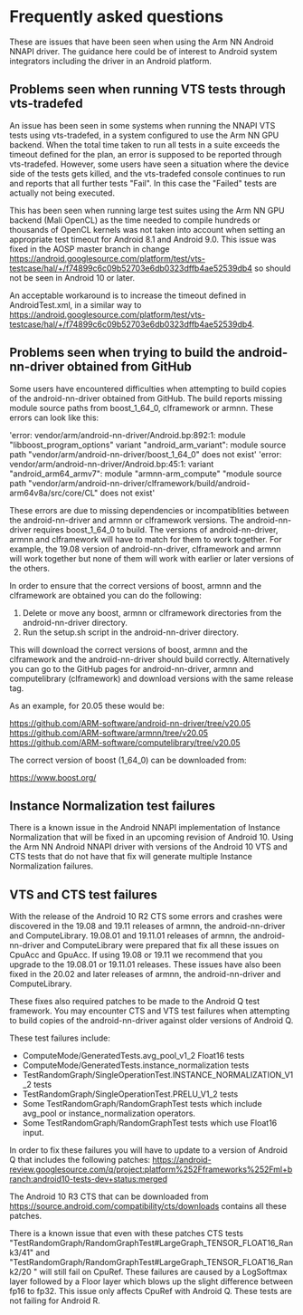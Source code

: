 Frequently asked questions
==========================

These are issues that have been seen when using the Arm NN Android NNAPI driver. The guidance here could be of interest to Android system integrators including the driver in an Android platform.

Problems seen when running VTS tests through vts-tradefed
---------------------------------------------------------

An issue has been seen in some systems when running the NNAPI VTS tests using vts-tradefed, in a system configured to use the Arm NN GPU backend.
When the total time taken to run all tests in a suite exceeds the timeout defined for the plan, an error is supposed to be reported through vts-tradefed. However,
some users have seen a situation where the device side of the tests gets killed, and the vts-tradefed console continues to run and reports that all further
tests "Fail". In this case the "Failed" tests are actually not being executed.

This has been seen when running large test suites using the Arm NN GPU backend (Mali OpenCL) as the time needed to compile hundreds or thousands of OpenCL kernels
was not taken into account when setting an appropriate test timeout for Android 8.1 and Android 9.0. This issue was fixed in the AOSP master branch in change
https://android.googlesource.com/platform/test/vts-testcase/hal/+/f74899c6c09b52703e6db0323dffb4ae52539db4 so should not be seen in Android 10 or later.

An acceptable workaround is to increase the timeout defined in AndroidTest.xml, in a similar way to https://android.googlesource.com/platform/test/vts-testcase/hal/+/f74899c6c09b52703e6db0323dffb4ae52539db4.

Problems seen when trying to build the android-nn-driver obtained from GitHub
-----------------------------------------------------------------------------

Some users have encountered difficulties when attempting to build copies of the android-nn-driver obtained from GitHub. The build reports missing module source paths from boost_1_64_0, clframework or armnn. These errors can look like this:

'error: vendor/arm/android-nn-driver/Android.bp:892:1: module "libboost_program_options" variant "android_arm_variant": module source path "vendor/arm/android-nn-driver/boost_1_64_0" does not exist'
'error: vendor/arm/android-nn-driver/Android.bp:45:1: variant "android_arm64_armv7": module "armnn-arm_compute" "module source path "vendor/arm/android-nn-driver/clframework/build/android-arm64v8a/src/core/CL" does not exist'

These errors are due to missing dependencies or incompatiblities between the android-nn-driver and armnn or clframework versions. The android-nn-driver requires boost_1_64_0 to build. The versions of android-nn-driver, armnn and clframework will have to match for them to work together. For example, the 19.08 version of android-nn-driver, clframework and armnn will work together but none of them will work with earlier or later versions of the others. 

In order to ensure that the correct versions of boost, armnn and the clframework are obtained you can do the following:

1. Delete or move any boost, armnn or clframework directories from the android-nn-driver directory.
2. Run the setup.sh script in the android-nn-driver directory. 

This will download the correct versions of boost, armnn and the clframework and the android-nn-driver should build correctly. Alternatively you can go to the GitHub pages for android-nn-driver, armnn and computelibrary (clframework) and download versions with the same release tag. 

As an example, for 20.05 these would be:

https://github.com/ARM-software/android-nn-driver/tree/v20.05
https://github.com/ARM-software/armnn/tree/v20.05
https://github.com/ARM-software/computelibrary/tree/v20.05

The correct version of boost (1_64_0) can be downloaded from:

https://www.boost.org/

Instance Normalization test failures 
------------------------------------

There is a known issue in the Android NNAPI implementation of Instance Normalization that will be fixed in an upcoming revision of Android 10. Using the Arm NN Android NNAPI driver with versions of the Android 10 VTS and CTS tests that do not have that fix will generate multiple Instance Normalization failures. 

VTS and CTS test failures
-------------------------

With the release of the Android 10 R2 CTS some errors and crashes were discovered in the 19.08 and 19.11 releases of armnn, the android-nn-driver and ComputeLibrary. 19.08.01 and 19.11.01 releases of armnn, the android-nn-driver and ComputeLibrary were prepared that fix all these issues on CpuAcc and GpuAcc. If using 19.08 or 19.11 we recommend that you upgrade to the 19.08.01 or 19.11.01 releases. These issues have also been fixed in the 20.02 and later releases of armnn, the android-nn-driver and ComputeLibrary.

These fixes also required patches to be made to the Android Q test framework. You may encounter CTS and VTS test failures when attempting to build copies of the android-nn-driver against older versions of Android Q.

These test failures include:

* ComputeMode/GeneratedTests.avg_pool_v1_2 Float16 tests 
* ComputeMode/GeneratedTests.instance_normalization tests
* TestRandomGraph/SingleOperationTest.INSTANCE_NORMALIZATION_V1_2 tests
* TestRandomGraph/SingleOperationTest.PRELU_V1_2 tests
* Some TestRandomGraph/RandomGraphTest tests which include avg_pool or instance_normalization operators.
* Some TestRandomGraph/RandomGraphTest tests which use Float16 input.

In order to fix these failures you will have to update to a version of Android Q that includes the following patches: https://android-review.googlesource.com/q/project:platform%252Fframeworks%252Fml+branch:android10-tests-dev+status:merged

The Android 10 R3 CTS that can be downloaded from https://source.android.com/compatibility/cts/downloads contains all these patches. 

There is a known issue that even with these patches CTS tests "TestRandomGraph/RandomGraphTest#LargeGraph_TENSOR_FLOAT16_Rank3/41" and "TestRandomGraph/RandomGraphTest#LargeGraph_TENSOR_FLOAT16_Rank2/20 " will still fail on CpuRef. These failures are caused by a LogSoftmax layer followed by a Floor layer which blows up the slight difference between fp16 to fp32. This issue only affects CpuRef with Android Q. These tests are not failing for Android R.

